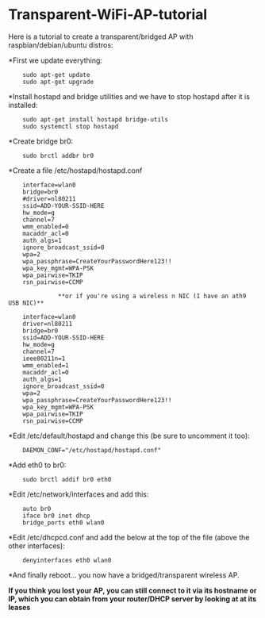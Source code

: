 # Transparent-WiFi-AP-tutorial
Here is a tutorial to create a transparent/bridged AP with raspbian/debian/ubuntu distros:

*First we update everything:

        sudo apt-get update  
        sudo apt-get upgrade  

*Install hostapd and bridge utilities and we have to stop hostapd after it is installed:

        sudo apt-get install hostapd bridge-utils  
        sudo systemctl stop hostapd  

*Create bridge br0:

        sudo brctl addbr br0  

*Create a file /etc/hostapd/hostapd.conf 

        interface=wlan0  
        bridge=br0  
        #driver=nl80211  
        ssid=ADD-YOUR-SSID-HERE  
        hw_mode=g  
        channel=7  
        wmm_enabled=0  
        macaddr_acl=0  
        auth_algs=1  
        ignore_broadcast_ssid=0  
        wpa=2  
        wpa_passphrase=CreateYourPasswordHere123!!  
        wpa_key_mgmt=WPA-PSK  
        wpa_pairwise=TKIP  
        rsn_pairwise=CCMP  

                  **or if you're using a wireless n NIC (I have an ath9 USB NIC)**
          
        interface=wlan0  
        driver=nl80211  
        bridge=br0  
        ssid=ADD-YOUR-SSID-HERE  
        hw_mode=g  
        channel=7  
        ieee80211n=1  
        wmm_enabled=1  
        macaddr_acl=0  
        auth_algs=1  
        ignore_broadcast_ssid=0  
        wpa=2  
        wpa_passphrase=CreateYourPasswordHere123!!  
        wpa_key_mgmt=WPA-PSK  
        wpa_pairwise=TKIP  
        rsn_pairwise=CCMP  

*Edit /etc/default/hostapd and change this (be sure to uncomment it too): 

        DAEMON_CONF="/etc/hostapd/hostapd.conf"  

*Add eth0 to br0:

        sudo brctl addif br0 eth0  

*Edit /etc/network/interfaces and add this:

        auto br0  
        iface br0 inet dhcp  
        bridge_ports eth0 wlan0  

*Edit /etc/dhcpcd.conf and add the below at the top of the file (above the other interfaces):

        denyinterfaces eth0 wlan0  

*And finally reboot... you now have a bridged/transparent wireless AP.

**If you think you lost your AP, you can still connect to it via its hostname or IP, which you can obtain from your router/DHCP server by looking at at its leases**
